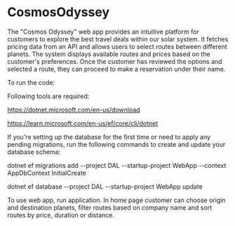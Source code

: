 # CosmosOdyssey

The "Cosmos Odyssey" web app provides an intuitive platform for customers to explore the best travel deals within our solar system. It fetches pricing data from an API and allows users to select routes between different planets. The system displays available routes and prices based on the customer's preferences. Once the customer has reviewed the options and selected a route, they can proceed to make a reservation under their name.


To run the code:

Following tools are required:

https://dotnet.microsoft.com/en-us/download

https://learn.microsoft.com/en-us/ef/core/cli/dotnet

If you're setting up the database for the first time or need to apply any pending migrations, run the following commands to create and update your database schema:

dotnet ef migrations add --project DAL --startup-project WebApp --context AppDbContext InitialCreate

dotnet ef database --project DAL --startup-project WebApp update

To use web app, run application. In home page customer can choose origin and destination planets, filter routes based on company name and sort routes by price, duration or distance.
